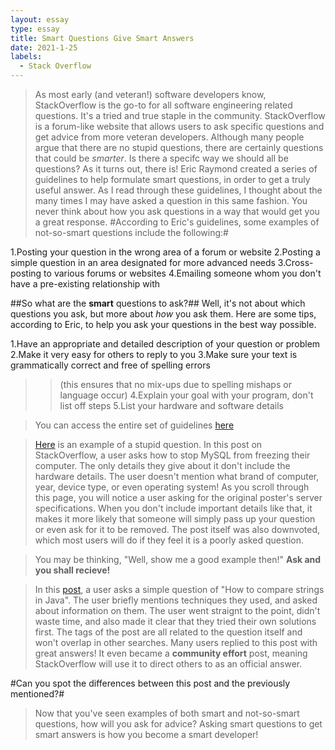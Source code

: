 ```yaml
---
layout: essay
type: essay
title: Smart Questions Give Smart Answers
date: 2021-1-25
labels:
  - Stack Overflow
---
```


>As most early (and veteran!) software developers know, StackOverflow is the go-to for all software engineering related questions. It's a tried and true staple
in the community. StackOverflow is a forum-like website that allows users to ask specific questions and get advice from more veteran developers.
Although many people argue that there are no stupid questions, there are certainly questions that could be *smarter*. Is there a specifc way we should all be
questions? As it turns out, there is! 
>Eric Raymond created a series of guidelines to help formulate smart questions, in order to get a truly useful answer. As I read through these guidelines, I
thought about the many times I may have asked a question in this same fashion. You never think about how you ask questions in a way that would get you a great response. 
#According to Eric's guidelines, some examples of not-so-smart questions include the following:#

1.Posting your question in the wrong area of a forum or website
2.Posting a simple question in an area designated for more advanced needs
3.Cross-posting to various forums or websites
4.Emailing someone whom you don't have a pre-existing relationship with 

##So what are the **smart** questions to ask?##
Well, it's not about which questions you ask, but more about *how* you ask them. 
Here are some tips, according to Eric, to help you ask your questions in the best way possible.

1.Have an appropriate and detailed description of your question or problem
2.Make it very easy for others to reply to you
3.Make sure your text is grammatically correct and free of spelling errors
>>(this ensures that no mix-ups due to spelling mishaps or language occur)
4.Explain your goal with your program, don't list off steps
5.List your hardware and software details

>You can access the entire set of guidelines [here](http://www.catb.org/esr/faqs/smart-questions.html)

>[Here](https://stackoverflow.com/questions/32547805/any-way-to-make-mysql-not-freeze-my-computer) is an example of a stupid question. In this post on StackOverflow, a user asks how to stop MySQL from freezing their computer.
The only details they give about it don't include the hardware details. The user doesn't mention what brand of computer, year, device type, or even operating system! As you scroll through this page, you will notice a user asking for the original poster's server specifications. 
When you don't include important details like that, it makes it more likely that someone will simply pass up your question or even ask for it to be removed. The post itself was also downvoted, which most users will do if they feel it is a poorly asked question.

>You may be thinking, "Well, show me a good example then!"
>**Ask and you shall recieve!**

>In this [post](https://stackoverflow.com/questions/513832/how-do-i-compare-strings-in-java/513839#513839), a user asks a simple question of "How to compare strings in Java". The user briefly mentions techniques they used, and asked about information on them. The user went straignt to the point, didn't waste time, and also made it clear that they tried their own solutions first. The tags of the post are all related to the question itself and won't overlap in other searches. Many users replied to this post with great answers! It even became a **community effort** post, meaning StackOverflow will use it to direct others to as an official answer. 

#Can you spot the differences between this post and the previously mentioned?#

>Now that you've seen examples of both smart and not-so-smart questions, how will you ask for advice? 
>Asking smart questions to get smart answers is how you become a smart developer!












